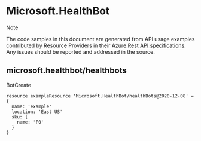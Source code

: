 # Microsoft.HealthBot
  
> [!NOTE]
> The code samples in this document are generated from API usage examples contributed by Resource Providers in their [Azure Rest API specifications](https://github.com/Azure/azure-rest-api-specs). Any issues should be reported and addressed in the source.


## microsoft.healthbot/healthbots

BotCreate
```bicep
resource exampleResource 'Microsoft.HealthBot/healthBots@2020-12-08' = {
  name: 'example'
  location: 'East US'
  sku: {
    name: 'F0'
  }
}
```
